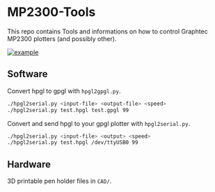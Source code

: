 # MP2300-Tools

This repo contains Tools and informations on how to control Graphtec MP2300 plotters (and possibly other).

[![example](https://pbs.twimg.com/media/D10XChTWkAEfoFP.jpg:large)](https://twitter.com/JanHenrikH/status/1107066424982417409)

## Software

Convert hpgl to gpgl with `hpgl2gpgl.py`.

  ```bash
  ./hpgl2serial.py <input-file> <output-file> <speed>
  ./hpgl2serial.py test.hpgl test.gpgl 99
  ```

Convert and send hpgl to your gpgl plotter with `hpgl2serial.py`.

  ```bash
  ./hpgl2serial.py <input-file> <output> <speed>
  ./hpgl2serial.py test.hpgl /dev/ttyUSB0 99
  ```


## Hardware

3D printable pen holder files in `CAD/`.
